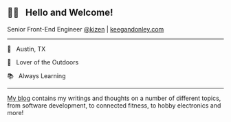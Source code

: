 ## 👋🏼 &nbsp; Hello and Welcome!

Senior Front-End Engineer [@kizen](https://github.com/kizen) | [keegandonley.com](https://keegandonley.com)

<hr>

🌵 &nbsp; Austin, TX

🌲 &nbsp; Lover of the Outdoors

📚 &nbsp; Always Learning

<hr>

[My blog](https://keegandonley.com/blog) contains my writings and thoughts on a number of different topics, from software development, to connected fitness, to hobby electronics and more!
